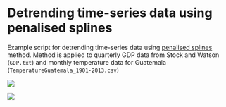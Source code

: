 # Detrending time-series data using penalised splines

Example script for detrending time-series data using [penalised splines](http://econpapers.repec.org/article/bpjsndecm/v_3a15_3ay_3a2011_3ai_3a2_3an_3a2.htm) method. 
Method is applied to quarterly GDP data from Stock and Watson (`GDP.txt`) and monthly temperature data for Guatemala (`TemperatureGuatemala_1901-2013.csv`)

![](http://i.imgur.com/LcoNoXS.png)

![](http://i.imgur.com/8qPMBPB.png)

